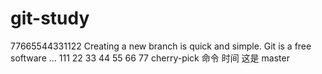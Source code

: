 # git-study
77665544331122
Creating a new branch is quick and simple.
Git is a free software ...
111
22
33
44
55
66
77
cherry-pick 命令
时间
这是 master
